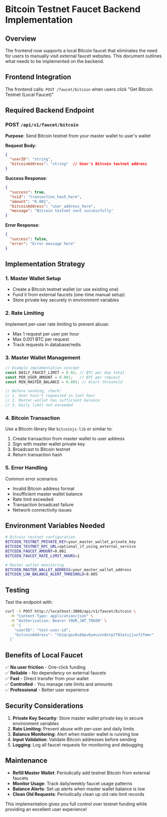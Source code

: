 # Bitcoin Testnet Faucet Backend Implementation

## Overview
The frontend now supports a local Bitcoin faucet that eliminates the need for users to manually visit external faucet websites. This document outlines what needs to be implemented on the backend.

## Frontend Integration
The frontend calls: `POST /faucet/bitcoin` when users click "Get Bitcoin Testnet (Local Faucet)"

## Required Backend Endpoint

### POST `/api/v1/faucet/bitcoin`

**Purpose**: Send Bitcoin testnet from your master wallet to user's wallet

**Request Body**:
```json
{
  "userID": "string",
  "bitcoinAddress": "string"  // User's Bitcoin testnet address
}
```

**Success Response**:
```json
{
  "success": true,
  "txid": "transaction_hash_here",
  "amount": "0.001",
  "bitcoinAddress": "user_address_here",
  "message": "Bitcoin testnet sent successfully"
}
```

**Error Response**:
```json
{
  "success": false,
  "error": "Error message here"
}
```

## Implementation Strategy

### 1. Master Wallet Setup
- Create a Bitcoin testnet wallet (or use existing one)
- Fund it from external faucets (one-time manual setup)
- Store private key securely in environment variables

### 2. Rate Limiting
Implement per-user rate limiting to prevent abuse:
- Max 1 request per user per hour
- Max 0.001 BTC per request
- Track requests in database/redis

### 3. Master Wallet Management
```javascript
// Example implementation concept
const DAILY_FAUCET_LIMIT = 0.01; // BTC per day total
const PER_USER_AMOUNT = 0.001;   // BTC per request
const MIN_MASTER_BALANCE = 0.005; // Alert threshold

// Before sending, check:
// 1. User hasn't requested in last hour
// 2. Master wallet has sufficient balance
// 3. Daily limit not exceeded
```

### 4. Bitcoin Transaction
Use a Bitcoin library like `bitcoinjs-lib` or similar to:
1. Create transaction from master wallet to user address
2. Sign with master wallet private key
3. Broadcast to Bitcoin testnet
4. Return transaction hash

### 5. Error Handling
Common error scenarios:
- Invalid Bitcoin address format
- Insufficient master wallet balance
- Rate limit exceeded
- Transaction broadcast failure
- Network connectivity issues

## Environment Variables Needed

```bash
# Bitcoin testnet configuration
BITCOIN_TESTNET_PRIVATE_KEY=your_master_wallet_private_key
BITCOIN_TESTNET_RPC_URL=optional_if_using_external_service
BITCOIN_FAUCET_AMOUNT=0.001
BITCOIN_FAUCET_RATE_LIMIT_HOURS=1

# Master wallet monitoring
BITCOIN_MASTER_WALLET_ADDRESS=your_master_wallet_address
BITCOIN_LOW_BALANCE_ALERT_THRESHOLD=0.005
```

## Testing

Test the endpoint with:
```bash
curl -X POST http://localhost:3000/api/v1/faucet/bitcoin \
  -H "Content-Type: application/json" \
  -H "Authorization: Bearer YOUR_JWT_TOKEN" \
  -d '{
    "userID": "test-user-id",
    "bitcoinAddress": "tb1qrgaz6s66pv6ymvzvn8xtp7703atujjuxf2fmmr"
  }'
```

## Benefits of Local Faucet

✅ **No user friction** - One-click funding  
✅ **Reliable** - No dependency on external faucets  
✅ **Fast** - Direct transfer from your wallet  
✅ **Controlled** - You manage rate limits and amounts  
✅ **Professional** - Better user experience  

## Security Considerations

1. **Private Key Security**: Store master wallet private key in secure environment variables
2. **Rate Limiting**: Prevent abuse with per-user and daily limits
3. **Balance Monitoring**: Alert when master wallet is running low
4. **Input Validation**: Validate Bitcoin addresses before sending
5. **Logging**: Log all faucet requests for monitoring and debugging

## Maintenance

- **Refill Master Wallet**: Periodically add testnet Bitcoin from external faucets
- **Monitor Usage**: Track daily/weekly faucet usage patterns
- **Balance Alerts**: Set up alerts when master wallet balance is low
- **Clean Old Requests**: Periodically clean up old rate limit records

This implementation gives you full control over testnet funding while providing an excellent user experience! 